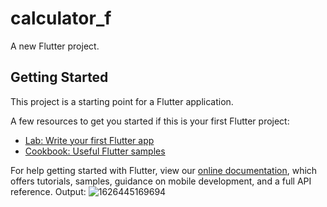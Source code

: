 # calculator_f

A new Flutter project.

## Getting Started

This project is a starting point for a Flutter application.

A few resources to get you started if this is your first Flutter project:

- [Lab: Write your first Flutter app](https://flutter.dev/docs/get-started/codelab)
- [Cookbook: Useful Flutter samples](https://flutter.dev/docs/cookbook)

For help getting started with Flutter, view our
[online documentation](https://flutter.dev/docs), which offers tutorials,
samples, guidance on mobile development, and a full API reference.
Output:
![1626445169694](https://user-images.githubusercontent.com/81627039/125962918-fe03edb0-ebc4-4ad0-92ed-46309e757eee.jpg)
